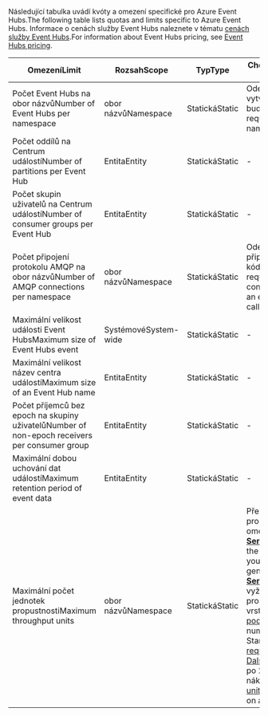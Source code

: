 <span data-ttu-id="c8ca0-101">Následující tabulka uvádí kvóty a omezení specifické pro Azure Event Hubs.</span><span class="sxs-lookup"><span data-stu-id="c8ca0-101">The following table lists quotas and limits specific to Azure Event Hubs.</span></span> <span data-ttu-id="c8ca0-102">Informace o cenách služby Event Hubs naleznete v tématu [cenách služby Event Hubs](https://azure.microsoft.com/pricing/details/event-hubs/).</span><span class="sxs-lookup"><span data-stu-id="c8ca0-102">For information about Event Hubs pricing, see [Event Hubs pricing](https://azure.microsoft.com/pricing/details/event-hubs/).</span></span>

| <span data-ttu-id="c8ca0-103">Omezení</span><span class="sxs-lookup"><span data-stu-id="c8ca0-103">Limit</span></span> | <span data-ttu-id="c8ca0-104">Rozsah</span><span class="sxs-lookup"><span data-stu-id="c8ca0-104">Scope</span></span> | <span data-ttu-id="c8ca0-105">Typ</span><span class="sxs-lookup"><span data-stu-id="c8ca0-105">Type</span></span> | <span data-ttu-id="c8ca0-106">Chování při překročení</span><span class="sxs-lookup"><span data-stu-id="c8ca0-106">Behavior when exceeded</span></span> | <span data-ttu-id="c8ca0-107">Hodnota</span><span class="sxs-lookup"><span data-stu-id="c8ca0-107">Value</span></span> |
| --- | --- | --- | --- | --- |
| <span data-ttu-id="c8ca0-108">Počet Event Hubs na obor názvů</span><span class="sxs-lookup"><span data-stu-id="c8ca0-108">Number of Event Hubs per namespace</span></span> |<span data-ttu-id="c8ca0-109">obor názvů</span><span class="sxs-lookup"><span data-stu-id="c8ca0-109">Namespace</span></span> |<span data-ttu-id="c8ca0-110">Statická</span><span class="sxs-lookup"><span data-stu-id="c8ca0-110">Static</span></span> |<span data-ttu-id="c8ca0-111">Odeslání dalších žádostí o vytvoření nového oboru názvů budou odmítnuty.</span><span class="sxs-lookup"><span data-stu-id="c8ca0-111">Subsequent requests for creation of a new namespace will be rejected.</span></span> |<span data-ttu-id="c8ca0-112">10</span><span class="sxs-lookup"><span data-stu-id="c8ca0-112">10</span></span> |
| <span data-ttu-id="c8ca0-113">Počet oddílů na Centrum událostí</span><span class="sxs-lookup"><span data-stu-id="c8ca0-113">Number of partitions per Event Hub</span></span> |<span data-ttu-id="c8ca0-114">Entita</span><span class="sxs-lookup"><span data-stu-id="c8ca0-114">Entity</span></span> |<span data-ttu-id="c8ca0-115">Statická</span><span class="sxs-lookup"><span data-stu-id="c8ca0-115">Static</span></span> |- |<span data-ttu-id="c8ca0-116">32</span><span class="sxs-lookup"><span data-stu-id="c8ca0-116">32</span></span> |
| <span data-ttu-id="c8ca0-117">Počet skupin uživatelů na Centrum událostí</span><span class="sxs-lookup"><span data-stu-id="c8ca0-117">Number of consumer groups per Event Hub</span></span> |<span data-ttu-id="c8ca0-118">Entita</span><span class="sxs-lookup"><span data-stu-id="c8ca0-118">Entity</span></span> |<span data-ttu-id="c8ca0-119">Statická</span><span class="sxs-lookup"><span data-stu-id="c8ca0-119">Static</span></span> |- |<span data-ttu-id="c8ca0-120">20</span><span class="sxs-lookup"><span data-stu-id="c8ca0-120">20</span></span> |
| <span data-ttu-id="c8ca0-121">Počet připojení protokolu AMQP na obor názvů</span><span class="sxs-lookup"><span data-stu-id="c8ca0-121">Number of AMQP connections per namespace</span></span> |<span data-ttu-id="c8ca0-122">obor názvů</span><span class="sxs-lookup"><span data-stu-id="c8ca0-122">Namespace</span></span> |<span data-ttu-id="c8ca0-123">Statická</span><span class="sxs-lookup"><span data-stu-id="c8ca0-123">Static</span></span> |<span data-ttu-id="c8ca0-124">Odeslání dalších žádostí o další připojení se odmítne a volající kód přijme výjimku.</span><span class="sxs-lookup"><span data-stu-id="c8ca0-124">Subsequent requests for additional connections will be rejected and an exception is received by the calling code.</span></span> |<span data-ttu-id="c8ca0-125">5,000</span><span class="sxs-lookup"><span data-stu-id="c8ca0-125">5,000</span></span> |
| <span data-ttu-id="c8ca0-126">Maximální velikost události Event Hubs</span><span class="sxs-lookup"><span data-stu-id="c8ca0-126">Maximum size of Event Hubs event</span></span>|<span data-ttu-id="c8ca0-127">Systémové</span><span class="sxs-lookup"><span data-stu-id="c8ca0-127">System-wide</span></span> |<span data-ttu-id="c8ca0-128">Statická</span><span class="sxs-lookup"><span data-stu-id="c8ca0-128">Static</span></span> |- |<span data-ttu-id="c8ca0-129">256 kB</span><span class="sxs-lookup"><span data-stu-id="c8ca0-129">256 KB</span></span> |
| <span data-ttu-id="c8ca0-130">Maximální velikost název centra událostí</span><span class="sxs-lookup"><span data-stu-id="c8ca0-130">Maximum size of an Event Hub name</span></span> |<span data-ttu-id="c8ca0-131">Entita</span><span class="sxs-lookup"><span data-stu-id="c8ca0-131">Entity</span></span> |<span data-ttu-id="c8ca0-132">Statická</span><span class="sxs-lookup"><span data-stu-id="c8ca0-132">Static</span></span> |- |<span data-ttu-id="c8ca0-133">50 znaků</span><span class="sxs-lookup"><span data-stu-id="c8ca0-133">50 characters</span></span> |
| <span data-ttu-id="c8ca0-134">Počet příjemců bez epoch na skupiny uživatelů</span><span class="sxs-lookup"><span data-stu-id="c8ca0-134">Number of non-epoch receivers per consumer group</span></span> |<span data-ttu-id="c8ca0-135">Entita</span><span class="sxs-lookup"><span data-stu-id="c8ca0-135">Entity</span></span> |<span data-ttu-id="c8ca0-136">Statická</span><span class="sxs-lookup"><span data-stu-id="c8ca0-136">Static</span></span> |- |<span data-ttu-id="c8ca0-137">5</span><span class="sxs-lookup"><span data-stu-id="c8ca0-137">5</span></span> |
| <span data-ttu-id="c8ca0-138">Maximální dobou uchování dat událostí</span><span class="sxs-lookup"><span data-stu-id="c8ca0-138">Maximum retention period of event data</span></span> |<span data-ttu-id="c8ca0-139">Entita</span><span class="sxs-lookup"><span data-stu-id="c8ca0-139">Entity</span></span> |<span data-ttu-id="c8ca0-140">Statická</span><span class="sxs-lookup"><span data-stu-id="c8ca0-140">Static</span></span> |- |<span data-ttu-id="c8ca0-141">1-7 dní</span><span class="sxs-lookup"><span data-stu-id="c8ca0-141">1-7 days</span></span> |
| <span data-ttu-id="c8ca0-142">Maximální počet jednotek propustnosti</span><span class="sxs-lookup"><span data-stu-id="c8ca0-142">Maximum throughput units</span></span> |<span data-ttu-id="c8ca0-143">obor názvů</span><span class="sxs-lookup"><span data-stu-id="c8ca0-143">Namespace</span></span> |<span data-ttu-id="c8ca0-144">Statická</span><span class="sxs-lookup"><span data-stu-id="c8ca0-144">Static</span></span> |<span data-ttu-id="c8ca0-145">Překročení omezení jednotek propustnosti způsobí, že data omezeny a generuje  **[ServerBusyException](/dotnet/api/microsoft.servicebus.messaging.serverbusyexception)**.</span><span class="sxs-lookup"><span data-stu-id="c8ca0-145">Exceeding the throughput unit limit causes your data to be throttled and generates a **[ServerBusyException](/dotnet/api/microsoft.servicebus.messaging.serverbusyexception)**.</span></span> <span data-ttu-id="c8ca0-146">Můžete vyžádat větší počet jednotek propustnosti pro standardní vrstvy a podání [žádost o podporu](/azure/azure-supportability/how-to-create-azure-support-request).</span><span class="sxs-lookup"><span data-stu-id="c8ca0-146">You can request a larger number of throughput units for a Standard tier by filing a [support request](/azure/azure-supportability/how-to-create-azure-support-request).</span></span> <span data-ttu-id="c8ca0-147">[Jednotky propustnosti Další](../articles/event-hubs/event-hubs-auto-inflate.md) jsou k dispozici v blocích po 20 na základě potvrdit nákupu.</span><span class="sxs-lookup"><span data-stu-id="c8ca0-147">[Additional throughput units](../articles/event-hubs/event-hubs-auto-inflate.md) are available in blocks of 20 on a committed purchase basis.</span></span> |<span data-ttu-id="c8ca0-148">20</span><span class="sxs-lookup"><span data-stu-id="c8ca0-148">20</span></span> |

